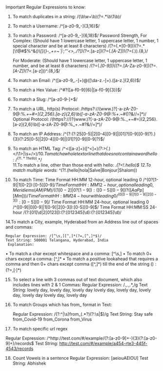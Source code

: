 Important Regular Expressions to know:

1. To match duplicates in a string: /(\b\w+\b)(?=.*\b\1\b)/
2. To match a Username:    /^[a-z0-9_-]{3,16}$/
3. To match a Password:    /^[a-z0-9_-]{6,18}$/
    Password Strength, For Complex: (Should have 1 lowercase letter, 1 uppercase letter, 1 number, 1 special character and be at least 8 characters)
/(?=(.*[0-9]))(?=.*[\!@#$%^&*()\\[\]{}\-_+=~`|:;"'<>,./?])(?=.*[a-z])(?=(.*[A-Z]))(?=(.*)).{8,}/ 

    For Moderate: (Should have 1 lowercase letter, 1 uppercase letter, 1 number, and be at least 8   characters)
       /(?=(.*[0-9]))((?=.*[A-Za-z0-9])(?=.*[A-Z])(?=.*[a-z]))^.{8,}$/

4. To match an Email:      /^([a-z0-9_\.-]+)@([\da-z\.-]+)\.([a-z\.]{2,6})$/
5. To match a Hex Value:   /^#?([a-f0-9]{6}|[a-f0-9]{3})$/
6. To match a Slug:        /^[a-z0-9-]+$/
7. To match a URL, http(s) Protocol: /https?:\/\/(www\.)?[-a-zA-Z0-9@:%._\+~#=]{2,256}\.[a-z]{2,6}\b([-a-zA-Z0-9@:%_\+.~#()?&//=]*)/ 
                   Optional Protocol:  /(https?:\/\/)?(www\.)?[-a-zA-Z0-9@:%._\+~#=]{2,256}\.[a-z]{2,6}\b([-a-zA-Z0-9@:%_\+.~#?&//=]*)/ 

8. To match an IP Address: /^(?:(?:25[0-5]|2[0-4][0-9]|[01]?[0-9][0-9]?)\.){3}(?:25[0-5]|2[0-4][0-9]|[01]?[0-9][0-9]?)$/
9. To match an HTML Tag:   /^<([a-z]+)([^<]+)*(?:>(.*)<\/\1>|\s+\/>)$/
10.To match a whole text or line that does not contain a word hello:   /^(?!.*?hello).*$/  
11.To match a line, other than those end with hello: .*(?<!\.hello)$ 
12.To match multiple words: ^(?!.*(hello|hola|Salve|Bonjour|Shalom))
13. To match Time: Time Format HH:MM 12-hour, optional leading 0
                /^(0?[1-9]|1[0-2]):[0-5][0-9]$/
                   Time Format HH:MM 12-hour, optional leading 0, Meridiems (AM/PM)
                /((1[0-2]|0?[1-9]):([0-5][0-9]) ?([AaPp][Mm]))/
                   Time Format HH:MM 24-hour with leading 0
                /^(0[0-9]|1[0-9]|2[0-3]):[0-5][0-9]$/
                   Time Format HH:MM 24-hour, optional leading 0
                /^([0-9]|0[0-9]|1[0-9]|2[0-3]):[0-5][0-9]$/
                   Time Format HH:MM:SS 24-hour
                /(?:[01]\d|2[0123]):(?:[012345]\d):(?:[012345]\d)/

14.To match a City, example, Hyderabad from an Address line out of spaces and commas:

	Regular Expression: /[^\s,][^,]*(?=,[^,]*$)/	
	Text String: 500001 Telangana, Hyderabad, India		
     Explanation:
•	To match a char except whitespace and a comma: [^\s,]
•	To match 0+ chars except a comma: [^,]*
•	To match a positive lookahead that requires a comma and then 0+ chars except comma ([^,]*) till the end of the string ($) : (?=,[^,]*$)

15.  To select a line with 3 commas out of text document, which also includes lines with 2 & 1
Commas: 
	Regular Expression:  /.*,.*,.*,/g
	    Text String:  lovely day, lovely day, lovely day
			lovely day, lovely day, lovely day, lovely day
			lovely day, lovely day

16. To match Groups which has from_ format in Text:

	Regular Expression: /(?:^|\s)from_(.*?)(?:\s|$)/g
	Text String:  Stay safe from_Covid-19  from_Corona  from_Virus

17. To match specific url regex

Regular Expression:  /^http:\/\/test\.com\/#\/example\/(?:[a-z0-9]+-){3}(?:[a-z0-9]+)\/records$
Test String: http://test.com/#/example/a454-rte3-445f-4543/records

18. Count Vowels in a sentence
Regular Expression: [aeiouAEIOU]
Test String: Abhishek


